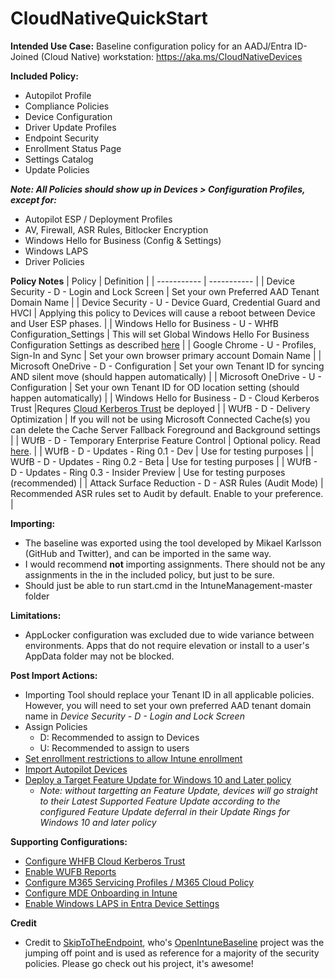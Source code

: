 # CloudNativeQuickStart

**Intended Use Case:** Baseline configuration policy for an AADJ/Entra ID-Joined (Cloud Native) workstation: https://aka.ms/CloudNativeDevices

**Included Policy:**
- Autopilot Profile
- Compliance Policies
- Device Configuration
- Driver Update Profiles
- Endpoint Security
- Enrollment Status Page
- Settings Catalog
- Update Policies

_**Note: All Policies should show up in Devices > Configuration Profiles, except for:**_
  - Autopilot ESP / Deployment Profiles
  -	AV, Firewall, ASR Rules, Bitlocker Encryption
  - Windows Hello for Business (Config & Settings)
  - Windows LAPS
  - Driver Policies

**Policy Notes**
| Policy      | Definition |
| ----------- | ----------- |
| Device Security - D - Login and Lock Screen      | Set your own Preferred AAD Tenant Domain Name       |
| Device Security - U - Device Guard, Credential Guard and HVCI   | Applying this policy to Devices will cause a reboot between Device and User ESP phases.        |
| Windows Hello for Business - U - WHfB Configuration_Settings | This will set Global Windows  Hello For Business Configuration Settings as described [here](https://learn.microsoft.com/en-us/mem/intune/protect/windows-hello) |
| Google Chrome - U - Profiles, Sign-In and Sync | Set your own browser primary account Domain Name |
| Microsoft OneDrive - D - Configuration | Set your own Tenant ID for syncing AND silent move (should happen automatically) |
| Microsoft OneDrive - U - Configuration | Set your own Tenant ID for OD location setting (should happen automatically) |
| Windows Hello for Business - D - Cloud Kerberos Trust |Requres [Cloud Kerberos Trust](https://learn.microsoft.com/en-us/windows/security/identity-protection/hello-for-business/deploy/hybrid-cloud-kerberos-trust) be deployed |
| WUfB - D - Delivery Optimization | If you will not be using Microsoft Connected Cache(s) you can delete the Cache Server Fallback Foreground and Background settings |
| WUfB - D - Temporary Enterprise Feature Control | Optional policy. Read [here](https://learn.microsoft.com/en-us/windows/whats-new/temporary-enterprise-feature-control). |
| WUfB - D - Updates - Ring 0.1 - Dev | Use for testing purposes |
| WUfB - D - Updates - Ring 0.2 - Beta | Use for testing purposes |
| WUfB - D - Updates - Ring 0.3 - Insider Preview | Use for testing purposes (recommended) |
| Attack Surface Reduction - D - ASR Rules (Audit Mode) | Recommended ASR rules set to Audit by default. Enable to your preference.  |

**Importing:**
- The baseline was exported using the tool developed by Mikael Karlsson (GitHub and Twitter), and can be imported in the same way.
- I would recommend **not** importing assignments. There should not be any assignments in the in the included policy, but just to be sure. 
- Should just be able to run start.cmd in the IntuneManagement-master folder

**Limitations:** 
-	AppLocker configuration was excluded due to wide variance between environments. Apps that do not require elevation or install to a user's AppData folder may not be blocked.

**Post Import Actions:**
-	Importing Tool should replace your Tenant ID in all applicable policies. However, you will need to set your own preferred AAD tenant domain name in _Device Security - D - Login and Lock Screen_
-	Assign Policies
    -	D: Recommended to assign to Devices
    - U: Recommended to assign to users
-	[Set enrollment restrictions to allow Intune enrollment](https://learn.microsoft.com/en-us/mem/intune/enrollment/enrollment-restrictions-set)
-	[Import Autopilot Devices](https://learn.microsoft.com/en-us/autopilot/add-devices)
-	[Deploy a Target Feature Update for Windows 10 and Later policy](https://learn.microsoft.com/en-us/mem/intune/protect/windows-10-feature-updates)
    -	_Note: without targetting an Feature Update, devices will go straight to their Latest Supported Feature Update according to the configured Feature Update deferral in their Update Rings for Windows 10 and later policy_ 

**Supporting Configurations:**
- [Configure WHFB Cloud Kerberos Trust](https://learn.microsoft.com/en-us/windows/security/identity-protection/hello-for-business/deploy/hybrid-cloud-kerberos-trust)
- [Enable WUFB Reports](https://learn.microsoft.com/en-us/windows/deployment/update/wufb-reports-enable)
- [Configure M365 Servicing Profiles / M365 Cloud Policy](https://learn.microsoft.com/en-gb/deployoffice/admincenter/servicing-profile)
- [Configure MDE Onboarding in Intune](https://learn.microsoft.com/en-us/mem/intune/protect/advanced-threat-protection-configure)
- [Enable Windows LAPS in Entra Device Settings](https://learn.microsoft.com/en-us/windows-server/identity/laps/laps-scenarios-azure-active-directory)

**Credit**
- Credit to [SkipToTheEndpoint](https://github.com/SkipToTheEndpoint), who's [OpenIntuneBaseline](https://github.com/SkipToTheEndpoint/OpenIntuneBaseline?tab=readme-ov-file) project was the jumping off point and is used as reference for a majority of the security policies. Please go check out his project, it's awesome!


